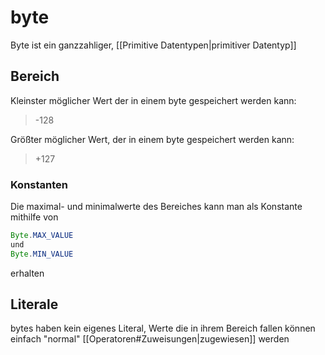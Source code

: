 # byte
Byte ist ein ganzzahliger, [[Primitive Datentypen|primitiver Datentyp]] 
## Bereich
Kleinster möglicher Wert der in einem byte gespeichert werden kann:
>-128

Größter möglicher Wert, der in einem byte gespeichert werden kann:
>+127
### Konstanten
Die maximal- und minimalwerte des Bereiches kann man als Konstante mithilfe von
```java
Byte.MAX_VALUE
und
Byte.MIN_VALUE
```
erhalten
## Literale
bytes haben kein eigenes Literal, Werte die in ihrem Bereich fallen können einfach "normal" [[Operatoren#Zuweisungen|zugewiesen]] werden